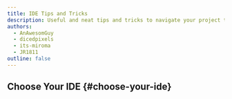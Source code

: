 ```yaml
---
title: IDE Tips and Tricks
description: Useful and neat tips and tricks to navigate your project through your IDE efficiently.
authors:
  - AnAwesomGuy
  - dicedpixels
  - its-miroma
  - JR1811
outline: false
---
```


<script setup lang="ts">
const choices = [
  {
    name: 'IntelliJ IDEA',
    href: './intellij-idea/tips-and-tricks',
    image: '/assets/develop/getting-started/intellij/logo.svg',
  },
  {
    name: 'Visual Studio Code',
    href: './vscode/tips-and-tricks',
    image: '/assets/develop/getting-started/vscode/logo.svg',
  },
];
</script>

## Choose Your IDE {#choose-your-ide}

<ChoiceComponent :choices />

